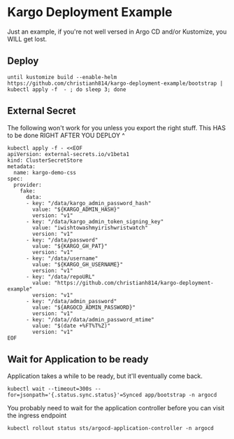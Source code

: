 # Kargo Deployment Example

Just an example, if you're not well versed in Argo CD and/or Kustomize, you WILL get lost.

## Deploy

```shell
until kustomize build --enable-helm https://github.com/christianh814/kargo-deployment-example/bootstrap | kubectl apply -f  - ; do sleep 3; done
```

## External Secret 

The following won't work for you unless you export the right stuff. This HAS to be done RIGHT AFTER YOU DEPLOY ^

```shell
kubectl apply -f - <<EOF
apiVersion: external-secrets.io/v1beta1
kind: ClusterSecretStore
metadata:
  name: kargo-demo-css
spec:
  provider:
    fake:
      data:
      - key: "/data/kargo_admin_password_hash"
        value: "${KARGO_ADMIN_HASH}"
        version: "v1"
      - key: "/data/kargo_admin_token_signing_key"
        value: "iwishtowashmyirishwristwatch"
        version: "v1"
      - key: "/data/password"
        value: "${KARGO_GH_PAT}"
        version: "v1"
      - key: "/data/username"
        value: "${KARGO_GH_USERNAME}"
        version: "v1"
      - key: "/data/repoURL"
        value: "https://github.com/christianh814/kargo-deployment-example"
        version: "v1"
      - key: "/data/admin_password"
        value: "${ARGOCD_ADMIN_PASSWORD}"
        version: "v1"
      - key: "/data//data/admin_password_mtime"
        value: "$(date +%FT%T%Z)"
        version: "v1"
EOF
```

## Wait for Application to be ready

Application takes a while to be ready, but it'll eventually come back.

```shell
kubectl wait --timeout=300s --for=jsonpath='{.status.sync.status}'=Synced app/bootstrap -n argocd
```

You probably need to wait for the application controller before you can visit the ingress endpoint

```shell
kubectl rollout status sts/argocd-application-controller -n argocd
```
